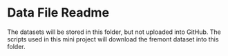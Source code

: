 # Data File Readme

The datasets will be stored in this folder, but not uploaded into GitHub. The scripts used in this mini project will download the fremont dataset into this folder.